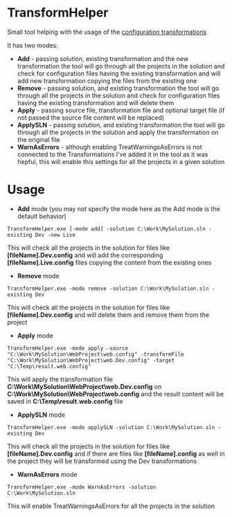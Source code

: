 # TransformHelper
Small tool helping with the usage of the [configuration transformations](https://msdn.microsoft.com/en-us/library/vstudio/dd465326(v=vs.100).aspx)

It has two modes:

* **Add** - passing solution, existing transformation and the new transformation the tool will go through all the projects in the solution and check for configuration files having the existing transformation and will add new transformation copying the files from the existing one
* **Remove** - passing solution, and existing transformation the tool will go through all the projects in the solution and check for configuration files having the existing transformation and will delete them
* **Apply** - passing source file, transformation file and optional target file (if not passed the source file content will be replaced)
* **ApplySLN** - passing solution, and existing transformation the tool will go through all the projects in the solution and apply the transformation on the original file
* **WarnAsErrors** - although enabling TreatWarningsAsErrors is not connected to the Transformations I've added it in the tool as it was hepful, this will enable this settings for all the projects in a given solution

# Usage

* **Add** mode (you may not specify the mode here as the Add mode is the default behavior)
```
TransformHelper.exe [-mode add] -solution C:\Work\MySolution.sln -existing Dev -new Live
```
This will check all the projects in the solution for files like **[fileName].Dev.config** and will add the corresponding **[fileName].Live.config** files copying the content from the existing ones
* **Remove** mode
```
TransformHelper.exe -mode remove -solution C:\Work\MySolution.sln -existing Dev
```
This will check all the projects in the solution for files like **[fileName].Dev.config** and will delete them and remove them from the project
* **Apply** mode
```
TransformHelper.exe -mode apply -source "C:\Work\MySolution\WebProject\web.config" -transformFile "C:\Work\MySolution\WebProject\web.Dev.config" -target "C:\Temp\result.web.config"
```
This will apply the transformation file **C:\Work\MySolution\WebProject\web.Dev.config** on **C:\Work\MySolution\WebProject\web.config** and the result content will be saved in **C:\Temp\result.web.config** file
* **ApplySLN** mode
```
TransformHelper.exe -mode applySLN -solution C:\Work\MySolution.sln -existing Dev
```
This will check all the projects in the solution for files like **[fileName].Dev.config** and if there are files like **[fileName].config** as well in the project they will be transformed using the Dev transformations
* **WarnAsErrors** mode
```
TransformHelper.exe -mode WarnAsErrors -solution C:\Work\MySolution.sln
```
This will enable TreatWarningsAsErrors for all the projects in the solution
